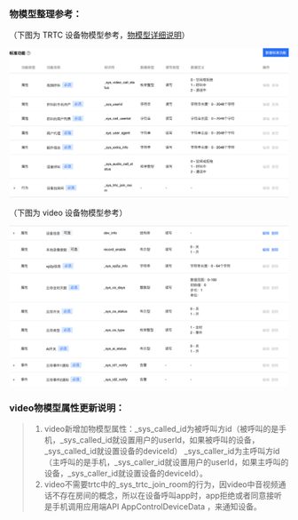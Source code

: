 ### 物模型整理参考：

（下图为 TRTC 设备物模型参考，[物模型详细说明](http://tapd.oa.com/NEW_IOT/markdown_wikis/show/#1220393192001962849)）

![](./trtc物模型.png)

（下图为 video 设备物模型参考）

![](./video物模型.png)

### video物模型属性更新说明：
>1.   video新增加物模型属性：_sys_called_id为被呼叫方id（被呼叫的是手机，_sys_called_id就设置用户的userId，如果被呼叫的设备，_sys_called_id就设置设备的deviceId）
_sys_caller_id为主呼叫方id（主呼叫的是手机，_sys_caller_id就设置用户的userId，如果主呼叫的设备，_sys_caller_id就设置设备的deviceId）。
>2.   video不需要trtc中的_sys_trtc_join_room的行为，因video中音视频通话不存在房间的概念，所以在设备呼叫app时，app拒绝或者同意接听是手机调用应用端API AppControlDeviceData ，来通知设备。